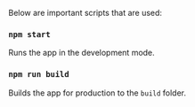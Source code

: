 Below are important scripts that are used:

### `npm start`

Runs the app in the development mode.<br />

### `npm run build`

Builds the app for production to the `build` folder.<br />
